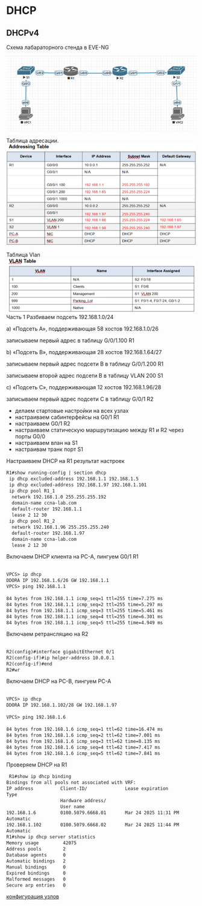 # DHCP
## DHCPv4

Схема лабараторного стенда в EVE-NG

![](схема4.png)

Таблица адресации.
![](adressing_table_v4.png)

Таблица Vlan
![](vlan_v4.png)
Часть 1
 Разбиваем подсеть 192.168.1.0/24

 a) «Подсеть A», поддерживающая 58 хостов
 192.168.1.0/26 

записываем первый адрес в таблицу G/0/1.100 R1 

 b) «Подсеть B», поддерживающая 28 хостов 
  192.168.1.64/27 


записываем первый адрес подсети B в таблицу G/0/1.200 R1

записываем второй адрес подсети B в таблицу  VLAN 200 S1

 с) «Подсеть C», поддерживающая 12 хостов
 192.168.1.96/28

 записываем первый адрес подсети С в таблицу G/0/1 R2

- делаем стартовые настройки на всех узлах
- настраиваем сабинтерфейсы на G0/1 R1
- настраиваем G0/1 R2
- настраиваем статическую маршрутизацию между R1 и R2 через порты G0/0
- настраиваем влан на S1 
- настраивам транк порт S1

Настраиваем DHCP на R1 результат настроек
 <pre><code>R1#show running-config | section dhcp   
 ip dhcp excluded-address 192.168.1.1 192.168.1.5  
 ip dhcp excluded-address 192.168.1.97 192.168.1.101
 ip dhcp pool R1_1
  network 192.168.1.0 255.255.255.192
  domain-name ccna-lab.com
  default-router 192.168.1.1
  lease 2 12 30
 ip dhcp pool R1_2
  network 192.168.1.96 255.255.255.240
  default-router 192.168.1.97
  domain-name ccna-lab.com
  lease 2 12 30
</code></pre>

Включаем DHCP клиента на PC-A, пингуем G0/1 R1
<pre><code> 
VPCS> ip dhcp
DDORA IP 192.168.1.6/26 GW 192.168.1.1
VPCS> ping 192.168.1.1

84 bytes from 192.168.1.1 icmp_seq=1 ttl=255 time=7.275 ms
84 bytes from 192.168.1.1 icmp_seq=2 ttl=255 time=5.297 ms
84 bytes from 192.168.1.1 icmp_seq=3 ttl=255 time=5.461 ms
84 bytes from 192.168.1.1 icmp_seq=4 ttl=255 time=6.301 ms
84 bytes from 192.168.1.1 icmp_seq=5 ttl=255 time=4.949 ms
</code></pre>

Включаем ретрансляцию на R2 
<pre><code> 
R2(config)#interface gigabitEthernet 0/1
R2(config-if)#ip helper-address 10.0.0.1
R2(config-if)#end
R2#wr
</code></pre>
Включаем DHCP на PC-B, пингуем PC-A
<pre><code> 
VPCS> ip dhcp
DDORA IP 192.168.1.102/28 GW 192.168.1.97

VPCS> ping 192.168.1.6

84 bytes from 192.168.1.6 icmp_seq=1 ttl=62 time=16.474 ms
84 bytes from 192.168.1.6 icmp_seq=2 ttl=62 time=7.001 ms
84 bytes from 192.168.1.6 icmp_seq=3 ttl=62 time=8.135 ms
84 bytes from 192.168.1.6 icmp_seq=4 ttl=62 time=7.417 ms
84 bytes from 192.168.1.6 icmp_seq=5 ttl=62 time=7.841 ms
</code></pre>

Проверяем DHCP на R1
<pre><code> R1#show ip dhcp binding
Bindings from all pools not associated with VRF:
IP address          Client-ID/              Lease expiration        Type
                    Hardware address/
                    User name
192.168.1.6         0100.5079.6668.01       Mar 24 2025 11:31 PM    Automatic
192.168.1.102       0100.5079.6668.02       Mar 24 2025 11:44 PM    Automatic
R1#show ip dhcp server statistics
Memory usage         42075
Address pools        2
Database agents      0
Automatic bindings   2
Manual bindings      0
Expired bindings     0
Malformed messages   0
Secure arp entries   0
</code></pre>

[конфигурация узлов  ](conf/)